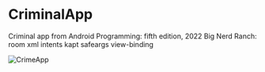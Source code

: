 # CriminalApp
Criminal app from Android Programming: fifth edition, 2022 Big Nerd Ranch: room xml intents kapt safeargs view-binding


![CrimeApp](https://github.com/kKrzysciak96/CriminalApp/assets/122617307/596c80a3-e680-46e3-9a79-7b97737dffb9)
